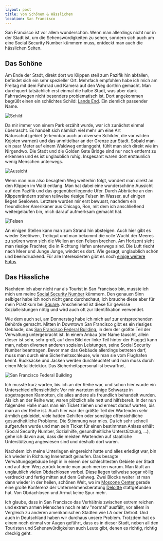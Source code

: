 ```yaml
---
layout: post
title: Von Schönem & Hässlichem
location: San Francisco
---
```


San Francisco ist vor allem wunderschön. Wenn man allerdings nicht nur in der Stadt ist, um die Sehenswürdigkeiten zu sehen, sondern sich auch um eine Social Security Number kümmern muss, entdeckt man auch die hässlichen Seiten.

## Das Schöne
Am Ende der Stadt, direkt dort wo Klippen steil zum Pazifik hin abfallen, befindet sich ein sehr spezieller Ort. Mehrfach empfohlen habe ich mich am Freitag mit dem Fahrrad und Kamera auf den Weg dorthin gemacht. Man durchquert tatsächlich erst einmal die halbe Stadt, was aber dank Fahrradwegen nicht besonders problematisch ist. Dort angekommen begrüßt einen ein schlichtes Schild: [Lands End](http://www.parksconservancy.org/visit/park-sites/lands-end.html). Ein ziemlich passender Name.

![Schild](http://farm9.staticflickr.com/8474/8086373926_e81aa6e576_z.jpg)

Da mir immer von einem Park erzählt wurde, war ich zunächst einmal überrascht. Es handelt sich nämlich viel mehr um eine Art Naturschutzgebiet (erkennbar auch an diversen Schilder, die vor wilden Kojoten warnen) und das unmittelbar an der Grenze zur Stadt. Sobald man ein paar Meter auf einem Waldweg entlanggeht, fühlt man sich direkt wie im Nirgendwo. Die Stadt und die Golden Gate Bridge sind nur noch entfernt zu erkennen und es ist unglaublich ruhig. Insgesamt waren dort erstaunlich wenig Menschen unterwegs.

![Aussicht](http://farm9.staticflickr.com/8053/8086402840_cc54230197_z.jpg)

Wenn man nun also besagtem Weg weiterhin folgt, wandert man direkt an den Klippen im Wald entlang. Man hat dabei eine wunderschöne Aussicht auf den Pazifik und das gegenüberliegende Ufer. Durch Abbrüche an den Klippenrändern stehen teilweise riesige Felsen im Wasser, auf einigen liegen Seelöwen. Letztere wurden mir erst bewusst, nachdem ein freundlicher Amerikaner aus Chicago, Ron, mit dem ich anschließend weitergelaufen bin, mich darauf aufmerksam gemacht hat.

![Felsen](http://farm9.staticflickr.com/8188/8086409567_b0754e8ac7_z.jpg)

An einigen Stellen kann man zum Strand hin absteigen. Auch hier gibt es wieder Seelöwen, Treibgut und man bekommt die volle Wucht der Meeres zu spüren wenn sich die Wellen an den Felsen brechen. Am Horizont sieht man riesige Frachter, die in Richtung Hafen unterwegs sind. Die Luft riecht nach Meer und Junge Junge, windet es dort. Wie gesagt, unglaublich schön und beeindruckend. Für alle Interessierten gibt es noch [einige weitere Fotos](http://www.flickr.com/photos/mplappert/sets/72157631767092811/with/8086373926/).

## Das Hässliche
Nachdem ich aber nicht nur als Tourist in San Francisco bin, musste ich mich um meine [Social Security Number](http://en.wikipedia.org/wiki/Social_Security_number) kümmern. Den genauen Sinn selbiger habe ich noch nicht ganz durchschaut, ich brauche diese aber für mein Praktikum bei [Square](http://squareup.com). Anscheinend ist diese für gewisse Sozialleistungen nötig und wird auch oft zur Identifikation verwendet.

Wie dem auch sei, am Donnerstag habe ich mich auf zur entsprechenden Behörde gemacht. Mitten in Downtown San Francisco gibt es ein riesiges Gebäude, das [San Francisco Federal Building](http://en.wikipedia.org/wiki/San_Francisco_Federal_Building), in dem der größte Teil der Verwaltung untergebracht ist. In einem Anbau (der Name täuscht, allein dieser ist sehr, sehr groß, auf dem Bild der linke Teil hinter der Flagge) kann man, neben diversen anderen sozialen Leistungen, seine Social Security Number beantragen. Bevor man das Gebäude allerdings betreten darf, muss man durch eine Sicherheitsschleuse, wie man sie vom Flughafen kennt. Rucksäcke und Jacken werden durchleuchtet und man muss durch einen Metalldetektor. Das Sicherheitspersonal ist bewaffnet.

![San Francisco Federal Building](http://upload.wikimedia.org/wikipedia/commons/1/1e/San_Francisco_Federal_Building.jpg)

Ich musste kurz warten, bis ich an der Reihe war, und schon hier wurde ein Unterschied offensichtlich: Vor mir warteten einige Schwarze in abgetragenen Klamotten, die alles andere als freundlich behandelt wurden. Als ich an der Reihe war, waren plötzlich alle nett und hilfsbereit. In der nun folgenden Halle muss man ein Ticket ziehen und erneut darauf warten, bis man an der Reihe ist. Auch hier war der größte Teil der Wartenden sehr ärmlich gekleidet, viele hatten Gehilfen oder sonstige offensichtliche gesundheitliche Probleme. Die Stimmung war mies. Da ich sehr schnell aufgerufen wurde und man sein Ticket für einen bestimmten Anlass erhält (Social Security Number, Sozialhilfe, gesundheitliche Unterstützung, …), gehe ich davon aus, dass die meisten Wartenden auf staatliche Unterstützung angewiesen sind und deshalb dort waren.

Nachdem ich meine Unterlagen eingereicht hatte und alles erledigt war, bin ich wieder in Richtung Innenstadt gelaufen. Das besagte Verwaltungsgebäude liegt in in einem der schlechtesten Gebiete der Stadt und auf dem Weg zurück konnte man auch merken warum. Man läuft an unglaublich vielen Obdachlosen vorbei. Diese liegen teilweise sogar völlig verdreckt und fertig mitten auf dem Gehweg. Zwei Blocks weiter ist man dann wieder in der heilen, schönen Welt, wo im [Moscone Center](http://www.moscone.com/attendees/hotels.html) gerade eine große Konferenz der Unternehmensberatung [Deloitte](http://www.deloitte.com) stattgefunden hat. Von Obdachlosen und Armut keine Spur mehr.

Ich glaube, dass in San Francisco das Verhältnis zwischen extrem reichen und extrem armen Menschen noch relativ "normal" ausfällt, vor allem in Vergleich zu anderen amerikanischen Städten wie LA oder Detroit. Und auch in Deutschland haben wir durchaus unsere Problem. Trotzdem hat es einem noch einmal vor Augen geführt, dass es in dieser Stadt, neben all den Touristen und Sehenswürdigkeiten auch Leute gibt, denen es richtig, richtig dreckig geht.